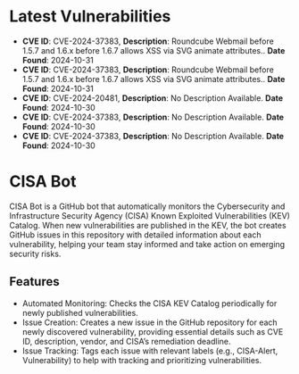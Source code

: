 
# Latest Vulnerabilities
- **CVE ID**: CVE-2024-37383, **Description**: Roundcube Webmail before 1.5.7 and 1.6.x before 1.6.7 allows XSS via SVG animate attributes.. 
 **Date Found**: 2024-10-31
- **CVE ID**: CVE-2024-37383, **Description**: Roundcube Webmail before 1.5.7 and 1.6.x before 1.6.7 allows XSS via SVG animate attributes.. 
 **Date Found**: 2024-10-31
- **CVE ID**: CVE-2024-20481, **Description**: No Description Available. 
 **Date Found**: 2024-10-30
- **CVE ID**: CVE-2024-37383, **Description**: No Description Available. 
 **Date Found**: 2024-10-30
- **CVE ID**: CVE-2024-37383, **Description**: No Description Available. 
 **Date Found**: 2024-10-30

# CISA Bot

CISA Bot is a GitHub bot that automatically monitors the Cybersecurity and Infrastructure Security Agency (CISA) Known Exploited Vulnerabilities (KEV) Catalog. When new vulnerabilities are published in the KEV, the bot creates GitHub issues in this repository with detailed information about each vulnerability, helping your team stay informed and take action on emerging security risks.

## Features

- Automated Monitoring: Checks the CISA KEV Catalog periodically for newly published vulnerabilities.
- Issue Creation: Creates a new issue in the GitHub repository for each newly discovered vulnerability, providing essential details such as CVE ID, description, vendor, and CISA’s remediation deadline.
- Issue Tracking: Tags each issue with relevant labels (e.g., CISA-Alert, Vulnerability) to help with tracking and prioritizing vulnerabilities.
